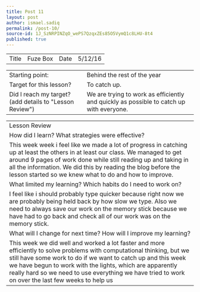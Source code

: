 ```yaml
---
title: Post 11
layout: post
author: ismael.sadiq
permalink: /post-10/
source-id: 1J_SzNRPINZqO_wePS7QzqxZEs85O5VymQ1c8LHU-8t4
published: true
---
```

<table>
  <tr>
    <td>Title</td>
    <td>Fuze Box</td>
    <td>Date</td>
    <td>5/12/16</td>
  </tr>
</table>


<table>
  <tr>
    <td>Starting point:</td>
    <td>Behind the rest of the year</td>
  </tr>
  <tr>
    <td>Target for this lesson?</td>
    <td>To catch up.</td>
  </tr>
  <tr>
    <td>Did I reach my target? 
(add details to "Lesson Review")</td>
    <td>We are trying to work as efficiently and quickly as possible to catch up with everyone.</td>
  </tr>
</table>


<table>
  <tr>
    <td>Lesson Review</td>
  </tr>
  <tr>
    <td>How did I learn? What strategies were effective? </td>
  </tr>
  <tr>
    <td>This week week i feel like we made a lot of progress in catching up at least the others in at least our class. We managed to get around 9 pages of work done while still reading up and taking in all the information. We did this by reading the blog before the lesson started so we knew what to do and how to improve.</td>
  </tr>
  <tr>
    <td>What limited my learning? Which habits do I need to work on? </td>
  </tr>
  <tr>
    <td>I feel like i should probably type quicker because right now we are probably being held back by how slow we type. Also we need to always save our work on the memory stick because we have had to go back and check all of our work was on the memory stick.</td>
  </tr>
  <tr>
    <td>What will I change for next time? How will I improve my learning?</td>
  </tr>
  <tr>
    <td>This week we did well and worked a lot faster and more efficiently to solve problems with computational thinking, but we still have some work to do if we want to catch up and this week we have begun to work with the lights, which are apparently really hard so we need to use everything we have tried to work on over the last few weeks to help us</td>
  </tr>
</table>


